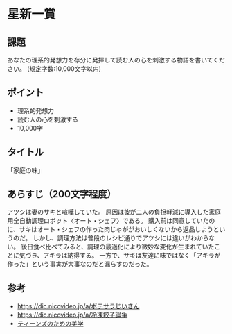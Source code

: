 # 星新一賞

## 課題

あなたの理系的発想力を存分に発揮して読む人の心を刺激する物語を書いてください。 (規定字数:10,000文字以内)

## ポイント

- 理系的発想力
- 読む人の心を刺激する
- 10,000字

## タイトル

「家庭の味」

## あらすじ（200文字程度）

アツシは妻のサキと喧嘩していた。
原因は彼が二人の負担軽減に導入した家庭用全自動調理ロボット〈オート・シェフ〉である。
購入前は同意していたのに、サキはオート・シェフの作った肉じゃががおいしくないから返品しようというのだ。
しかし、調理方法は普段のレシピ通りでアツシには違いがわからない。
後日食べ比べてみると、調理の最適化により微妙な変化が生まれていたことに気づき、アキラは納得する。
一方で、サキは友達に味ではなく「アキラが作った」という事実が大事なのだと漏らすのだった。

## 参考

- https://dic.nicovideo.jp/a/ポテサラじいさん
- https://dic.nicovideo.jp/a/冷凍餃子論争
- [ティーンズのための美学](https://chez-nous.typepad.jp/tanukinohirune/2020/08/teens.html)

